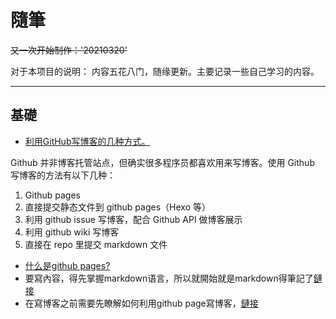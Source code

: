 # 隨筆

~~又一次开始制作：'20210320'~~



对于本项目的说明：
内容五花八门，随缘更新。主要记录一些自己学习的内容。

---

## 基礎
* [利用GitHub写博客的几种方式。](https://github.com/rainzhaojy/blogs/issues/1#issue-187548656)

 Github 并非博客托管站点，但确实很多程序员都喜欢用来写博客。使用 Github 写博客的方法有以下几种：

 1. Github pages
 2. 直接提交静态文件到 github pages（Hexo 等）
 3. 利用 github issue 写博客，配合 Github API 做博客展示
 4. 利用 github wiki 写博客
 5. 直接在 repo 里提交 markdown 文件


* [什么是github pages?](_posts/2013-03-15-github_pages.md)
* 要寫內容，得先掌握markdown语言，所以就開始就是markdown得筆記了[鏈接](_posts/2013-03-12-markdown.md)
* 在寫博客之前需要先瞭解如何利用github page寫博客，[鏈接](https://qvbblt.github.io/404.github.io/)
